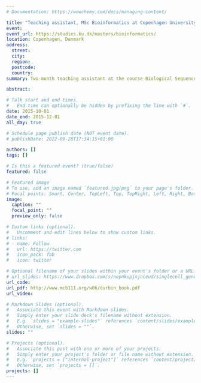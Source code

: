 ```yaml
---
# Documentation: https://wowchemy.com/docs/managing-content/

title: "Teaching assistant, MSc Bioinformatics at Copenhagen University (2015-2016)"
event:
event_url: https://studies.ku.dk/masters/bioinformatics/
location: Copenhagen, Denmark
address:
  street:
  city:
  region:
  postcode:
  country:
summary: Two-month teaching assistant at the course Biological Sequence Analysis, led by Anders Krogh. The course covers the fundamental theoretical background for biological sequence analysis as well as applications of the methods. The topics include Alignment methods for biological sequences, Methods for searching sequence databases, Hidden Markov models with applications, Motif finding and discovery, Mapping and assembly of DNA sequencing data, among others.

abstract:

# Talk start and end times.
#   End time can optionally be hidden by prefixing the line with `#`.
date: 2015-10-01
date_end: 2015-12-01
all_day: true

# Schedule page publish date (NOT event date).
# publishDate: 2022-09-28T17:34:15+01:00

authors: []
tags: []

# Is this a featured event? (true/false)
featured: false

# Featured image
# To use, add an image named `featured.jpg/png` to your page's folder. 
# Focal points: Smart, Center, TopLeft, Top, TopRight, Left, Right, BottomLeft, Bottom, BottomRight.
image:
  caption: ""
  focal_point: ""
  preview_only: false

# Custom links (optional).
#   Uncomment and edit lines below to show custom links.
# links:
# - name: Follow
#   url: https://twitter.com
#   icon_pack: fab
#   icon: twitter

# Optional filename of your slides within your event's folder or a URL.
# url_slides: https://www.dropbox.com/s/nepnkupjxjnceud/singlecell_genomics_MSc_UPF_June2021.pdf?dl=0
url_code: 
url_pdf: http://www.mcb111.org/w06/durbin_book.pdf
url_video:

# Markdown Slides (optional).
#   Associate this event with Markdown slides.
#   Simply enter your slide deck's filename without extension.
#   E.g. `slides = "example-slides"` references `content/slides/example-slides.md`.
#   Otherwise, set `slides = ""`.
slides: ""

# Projects (optional).
#   Associate this post with one or more of your projects.
#   Simply enter your project's folder or file name without extension.
#   E.g. `projects = ["internal-project"]` references `content/project/deep-learning/index.md`.
#   Otherwise, set `projects = []`.
projects: []
---
```

